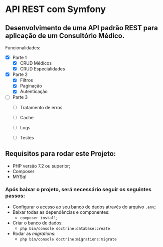 # API REST com Symfony

## Desenvolvimento de uma API padrão REST para aplicação de um Consultório Médico.
Funcionalidades:
 - [x] Parte 1
   - [x] CRUD Médicos
   - [x] CRUD Especialidades
 - [x] Parte 2
   - [x] Filtros
   - [X] Paginação
   - [x] Autenticação
 - [ ] Parte 3
   - [ ] Tratamento de erros
   - [ ] Cache
   - [ ] Logs
   - [ ] Testes



## Requisitos para rodar este Projeto:
 - PHP versão 7.2 ou superior;
 - Composer
 - MYSql

### Após baixar o projeto, será necessário seguir os seguintes passos:
 - Configurar o acesso ao seu banco de dados através do arquivo `.env`;
 - Baixar todas as  dependências e componentes:
   - `composer install`;
 - Criar o banco de dados:
   - `php bin/console doctrine:database:create`
 - Rodar as *migrations*:
   - `php bin/console doctrine:migrations:migrate`
